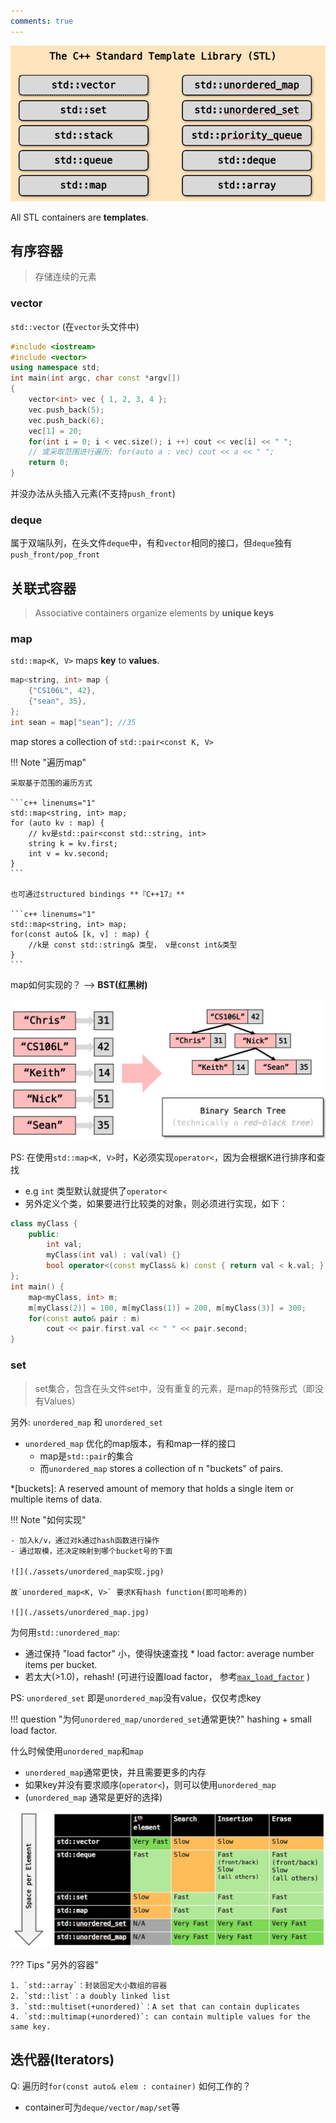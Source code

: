 ```yaml
---
comments: true
---
```


![stl](./assets/stl.jpg)

All STL containers are **templates**.

## 有序容器

> 存储连续的元素 

### vector

`std::vector` (在`vector`头文件中)

```c++ linenums="1"
#include <iostream>
#include <vector>
using namespace std;
int main(int argc, char const *argv[])
{
    vector<int> vec { 1, 2, 3, 4 };
    vec.push_back(5);
    vec.push_back(6);
    vec[1] = 20;
    for(int i = 0; i < vec.size(); i ++) cout << vec[i] << " ";
    // 或采取范围进行遍历: for(auto a : vec) cout << a << " ";
    return 0;
}
```

并没办法从头插入元素(不支持`push_front`)

### deque

属于双端队列，在头文件`deque`中，有和`vector`相同的接口，但`deque`独有`push_front/pop_front`

## 关联式容器

> Associative containers organize elements by **unique keys**

### map

`std::map<K, V>` maps **key** to **values**.

```c++ linenums="1"
map<string, int> map {
    {"CS106L", 42},
    {"sean", 35},
};
int sean = map["sean"]; //35
```

map stores a collection of `std::pair<const K, V>`

!!! Note "遍历map"

    采取基于范围的遍历方式

    ```c++ linenums="1"
    std::map<string, int> map;
    for (auto kv : map) {
        // kv是std::pair<const std::string, int>
        string k = kv.first;
        int v = kv.second;
    }
    ```

    也可通过structured bindings **『C++17』**

    ```c++ linenums="1"
    std::map<string, int> map;
    for(const auto& [k, v] : map) {
        //k是 const std::string& 类型， v是const int&类型
    }
    ```

map如何实现的？ --> **BST(红黑树)**

![map_implemented](./assets/map_实现.jpg)

PS: 在使用`std::map<K, V>`时，K必须实现`operator<`，因为会根据K进行排序和查找

- e.g `int` 类型默认就提供了`operator<`
- 另外定义个类，如果要进行比较类的对象，则必须进行实现，如下：

```c++ linenums="1"
class myClass {
    public:
        int val;
        myClass(int val) : val(val) {}
        bool operator<(const myClass& k) const { return val < k.val; }
};
int main() {
    map<myClass, int> m;
    m[myClass(2)] = 100, m[myClass(1)] = 200, m[myClass(3)] = 300;
    for(const auto& pair : m) 
        cout << pair.first.val << " " << pair.second;
}
```

### set 

> set集合，包含在头文件set中，没有重复的元素，是map的特殊形式（即没有Values）

另外: `unordered_map` 和 `unordered_set`

- `unordered_map` 优化的map版本，有和map一样的接口
    * map是`std::pair`的集合
    * 而`unordered_map` stores a collection of n "buckets" of pairs.

*[buckets]: A reserved amount of memory that holds a single item or multiple items of data.

!!! Note "如何实现"

    - 加入k/v，通过对k通过hash函数进行操作
    - 通过取模，还决定映射到哪个bucket号的下面

    ![](./assets/unordered_map实现.jpg)

    故`unordered_map<K, V>` 要求K有hash function(即可哈希的)

    ![](./assets/unordered_map.jpg)

为何用`std::unordered_map`: 

- 通过保持 "load factor" 小，使得快速查找
      * load factor: average number items per bucket.
- 若太大(>1.0)，rehash! (可进行设置load factor， 参考[`max_load_factor`](https://en.cppreference.com/w/cpp/container/unordered_map/max_load_factor) )

PS: `unordered_set` 即是`unordered_map`没有value，仅仅考虑key

!!! question "为何`unordered_map/unordered_set`通常更快?"
    hashing + small load factor.

什么时候使用`unordered_map`和`map`

- `unordered_map`通常更快，并且需要更多的内存
- 如果key并没有要求顺序(`operator<`)，则可以使用`unordered_map`
- (`unordered_map` 通常是更好的选择)

![](./assets/stl对比.jpg)

??? Tips "另外的容器"

    1. `std::array`：封装固定大小数组的容器
    2. `std::list`：a doubly linked list
    3. `std::multiset(+unordered)`：A set that can contain duplicates
    4. `std::multimap(+unordered)`: can contain multiple values for the same key.


## 迭代器(Iterators)

Q: 遍历时`for(const auto& elem : container)` 如何工作的？

- container可为`deque/vector/map/set`等